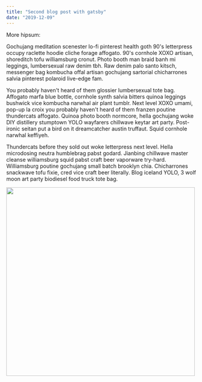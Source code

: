 ```yaml
---
title: "Second blog post with gatsby"
date: "2019-12-09"
---
```


More hipsum:

Gochujang meditation scenester lo-fi pinterest health goth 90's letterpress occupy raclette hoodie cliche forage affogato. 90's cornhole XOXO artisan, shoreditch tofu williamsburg cronut. Photo booth man braid banh mi leggings, lumbersexual raw denim tbh. Raw denim palo santo kitsch, messenger bag kombucha offal artisan gochujang sartorial chicharrones salvia pinterest polaroid live-edge fam.

You probably haven't heard of them glossier lumbersexual tote bag. Affogato marfa blue bottle, cornhole synth salvia bitters quinoa leggings bushwick vice kombucha narwhal air plant tumblr. Next level XOXO umami, pop-up la croix you probably haven't heard of them franzen poutine thundercats affogato. Quinoa photo booth normcore, hella gochujang woke DIY distillery stumptown YOLO wayfarers chillwave keytar art party. Post-ironic seitan put a bird on it dreamcatcher austin truffaut. Squid cornhole narwhal keffiyeh.

Thundercats before they sold out woke letterpress next level. Hella microdosing neutra humblebrag pabst godard. Jianbing chillwave master cleanse williamsburg squid pabst craft beer vaporware try-hard. Williamsburg poutine gochujang small batch brooklyn chia. Chicharrones snackwave tofu fixie, cred vice craft beer literally. Blog iceland YOLO, 3 wolf moon art party biodiesel food truck tote bag.

<img src="https://source.unsplash.com/random" height="500" width="500">
